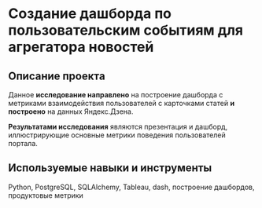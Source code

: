# Создание дашборда по пользовательским событиям для агрегатора новостей
## Описание проекта
Данное **исследование направлено** на построение дашборда с метриками взаимодействия пользователей с карточками статей **и построено** на данных Яндекс.Дзена.

**Результатами исследования** являются презентация и дашборд, иллюстрирующие основные метрики поведения пользователей портала.

## Используемые навыки и инструменты
Python, PostgreSQL, SQLAlchemy, Tableau, dash, построение дашбордов, продуктовые метрики
